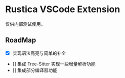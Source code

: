 # Rustica VSCode Extension

仅供内部测试使用。

## RoadMap

- [x] 实现语法高亮与简单的补全
- [] 集成 Tree-Sitter 实现一些增量解析功能
- [] 集成部分编译器功能
